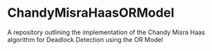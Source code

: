 # ChandyMisraHaasORModel
A repository outlining the implementation of the Chandy Misra Haas algorithm for Deadlock Detection using the OR Model
